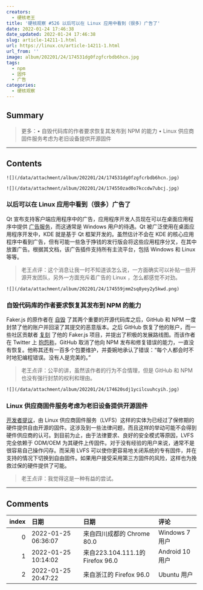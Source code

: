 ```yaml
---
creators:
  - 硬核老王
title: '硬核观察 #526 以后可以在 Linux 应用中看到（很多）广告了'
date: 2022-01-24 17:46:38
date_updated: 2022-01-24 17:46:38
slug: article-14211-1.html
url: https://linux.cn/article-14211-1.html
url_from: ''
image: album/202201/24/174531dg0fzgfcrbdb6hcn.jpg
tags:
  - npm
  - 固件
  - 广告
categories:
  - 硬核观察
---
```


## Summary

> 更多：• 自毁代码库的作者要求恢复其发布到 NPM 的能力 • Linux 供应商固件服务考虑为老旧设备提供开源固件

***

<!-- more -->

## Contents

`![](/data/attachment/album/202201/24/174531dg0fzgfcrbdb6hcn.jpg)`

`![](/data/attachment/album/202201/24/174550zad0o7kccdw7ubcj.jpg)`

### 以后可以在 Linux 应用中看到（很多）广告了

Qt 宣布支持客户端应用程序中的广告，应用程序开发人员现在可以在桌面应用程序中提供 [广告服务](https://www.qt.io/blog/monetizing-cross-platform-use-cases-faster-and-easier-with-qt-digital-advertising-platform)，而这通常是 Windows 用户的待遇。Qt 被广泛使用在桌面应用程序开发中，KDE 就是基于 Qt 框架开发的。虽然估计不会在 KDE 的核心应用程序中看到广告，但有可能一些急于挣钱的发行版会将这些应用程序分叉，在其中放置广告。根据其文档，该广告插件支持所有主流平台，包括 Windows 和 Linux 等等。

> 
> 老王点评：这个消息让我一时不知道该怎么说，一方面确实可以补贴一些开源开发团队，另外一方面充斥着广告的 Linux ，怎么都感觉不对劲。
> 
> 
> 

`![](/data/attachment/album/202201/24/174559jmm2sq8yey2y5kwd.png)`

### 自毁代码库的作者要求恢复其发布到 NPM 的能力

Faker.js 的原作者在 [自毁](https://linux.cn/article-14167-1.html) 了其两个重要的开源代码库之后，GitHub 和 NPM 一度封禁了他的账户并回滚了其提交的恶意版本。之后 GitHub 恢复了他的账户，而一些社区贡献者 [复刻](https://linux.cn/article-14188-1.html) 了他的 Faker.js 项目，并提出了积极的发展路线图。而该作者在 Twitter 上 [抱怨称](https://twitter.com/marak/status/1484185867027685376)，GitHub 取消了他向 NPM 发布和修复错误的能力，一直没有恢复。他称其还有一百多个包要维护，并委婉地承认了错误：“每个人都会时不时地犯编程错误。没有人是完美的。”

> 
> 老王点评：公平的讲，虽然该作者的行为不合情理，但是 GitHub 和 NPM 也没有强行封禁的权利和理由。
> 
> 
> 

`![](/data/attachment/album/202201/24/174620sdj1ycilcuuhcyih.jpg)`

### Linux 供应商固件服务考虑为老旧设备提供开源固件

[开发者提议](https://www.phoronix.com/scan.php?page=news_item&px=LVFS-Alternative-Firmware)，由 Linux 供应商固件服务（LVFS）这样的实体为已经过了保修期的硬件提供自由开源的固件。这涉及到一些法律问题，而且这样的举动可能不会得到硬件供应商的认可。到目前为止，由于法律要求、良好的安全模式等原因，LVFS 完全依赖于 ODM/OEM 为其硬件上传固件。对于没有经验的用户来说，通常不是很容易自己操作闪存。而采用 LVFS 可以使你更容易地关闭系统的专有固件，并在支持的情况下切换到自由固件。如果用户接受采用第三方固件的风险，这样也为挽救过保的硬件提供了可能。

> 
> 老王点评：我觉得这是一种有益的尝试。
> 
> 
>

***

## Comments

|   index | 日期                | 日期                                             | 评论                           |
|--------:|:--------------------|:-------------------------------------------------|:-------------------------------|
|       0 | 2022-01-25 06:36:07 | 来自四川成都的 Chrome 80.0|Windows 7 用户        | 没有钱很难办事啊。             |
|       1 | 2022-01-25 10:14:02 | 来自223.104.111.1的 Firefox 96.0|Android 10 用户 | 我倒要看看哪个憨批第一个站出来 |
|       2 | 2022-01-25 20:47:22 | 来自浙江的 Firefox 96.0|Ubuntu 用户              | 这是不是意味着要转到gnome去了  |
